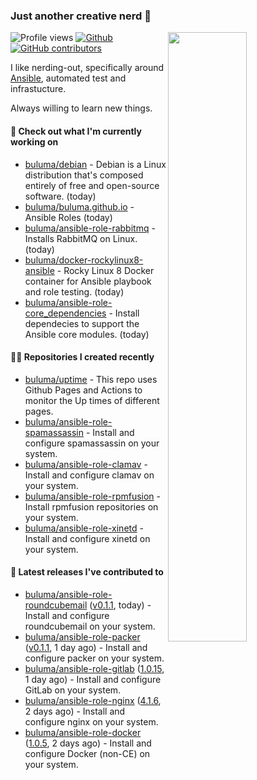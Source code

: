 ### Just another creative nerd 👋


![Profile views](https://gpvc.arturio.dev/buluma) <a href="https://gitstats.me/buluma">
  <img align="right" src="https://github-readme-stats.vercel.app/api?username=buluma&theme=gotham&show_icons=true" width="50%"/>
</a>
[![Github](https://img.shields.io/badge/-buluma-black?style=flat&labelColor=black&logo=github&logoColor=white&include_all_commits=true&count_private=true)](https://gitstats.me/buluma)
[![GitHub contributors](https://img.shields.io/github/contributors/buluma/badges.svg)](https://GitHub.com/buluma/badges/graphs/contributors/)

I like nerding-out, specifically around [Ansible](https://github.com/ansible/ansible), automated test and infrastucture.

Always willing to learn new things.

#### 👷 Check out what I'm currently working on

- [buluma/debian](https://github.com/buluma/debian) - Debian is a Linux distribution that&#39;s composed entirely of free and open-source software. (today)
- [buluma/buluma.github.io](https://github.com/buluma/buluma.github.io) - Ansible Roles (today)
- [buluma/ansible-role-rabbitmq](https://github.com/buluma/ansible-role-rabbitmq) - Installs RabbitMQ on Linux. (today)
- [buluma/docker-rockylinux8-ansible](https://github.com/buluma/docker-rockylinux8-ansible) - Rocky Linux 8 Docker container for Ansible playbook and role testing. (today)
- [buluma/ansible-role-core_dependencies](https://github.com/buluma/ansible-role-core_dependencies) - Install dependecies to support the Ansible core modules. (today)

#### 👨‍💻 Repositories I created recently

- [buluma/uptime](https://github.com/buluma/uptime) - This repo uses Github Pages and Actions to monitor the Up times of different pages.
- [buluma/ansible-role-spamassassin](https://github.com/buluma/ansible-role-spamassassin) - Install and configure spamassassin on your system.
- [buluma/ansible-role-clamav](https://github.com/buluma/ansible-role-clamav) - Install and configure clamav on your system.
- [buluma/ansible-role-rpmfusion](https://github.com/buluma/ansible-role-rpmfusion) - Install rpmfusion repositories on your system.
- [buluma/ansible-role-xinetd](https://github.com/buluma/ansible-role-xinetd) - Install and configure xinetd on your system.

#### 🚀 Latest releases I've contributed to

- [buluma/ansible-role-roundcubemail](https://github.com/buluma/ansible-role-roundcubemail) ([v0.1.1](https://github.com/buluma/ansible-role-roundcubemail/releases/tag/v0.1.1), today) - Install and configure roundcubemail on your system.
- [buluma/ansible-role-packer](https://github.com/buluma/ansible-role-packer) ([v0.1.1](https://github.com/buluma/ansible-role-packer/releases/tag/v0.1.1), 1 day ago) - Install and configure packer on your system.
- [buluma/ansible-role-gitlab](https://github.com/buluma/ansible-role-gitlab) ([1.0.15](https://github.com/buluma/ansible-role-gitlab/releases/tag/1.0.15), 1 day ago) - Install and configure GitLab on your system.
- [buluma/ansible-role-nginx](https://github.com/buluma/ansible-role-nginx) ([4.1.6](https://github.com/buluma/ansible-role-nginx/releases/tag/4.1.6), 2 days ago) - Install and configure nginx on your system.
- [buluma/ansible-role-docker](https://github.com/buluma/ansible-role-docker) ([1.0.5](https://github.com/buluma/ansible-role-docker/releases/tag/1.0.5), 2 days ago) - Install and configure Docker (non-CE) on your system.


